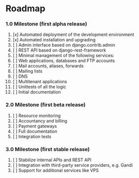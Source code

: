 # Roadmap



### 1.0 Milestone (first alpha release)

1. [x] Automated deployment of the development environment
2. [x] Automated installation and upgrading
2. [ ] Admin interface based on django.contrib.admin
3. [ ] REST API based on django-rest-framework
4. [ ] Minimal management of the following services:
  1. [ ] Web applications, databases and FTP accounts
  1. [ ] Mail accounts, aliases, forwards
  1. [ ] Mailing lists
  1. [ ] DNS
  1. [ ] Multitenant applications
1. [ ] Unittests of all the logic
1. [ ] Initial documentation


### 2.0 Milestone (first beta release)

1. [ ] Resource monitoring
1. [ ] Accountancy and billing
1. [ ] Payment gateways
1. [ ] Full documentation
1. [ ] Integration tests


### 3.0 Milestone (first stable release)

1. [ ] Stabilize internal APIs and REST API
1. [ ] Integration with third-party service providers, e.g. Gandi
1. [ ] Support for additional services like VPS
